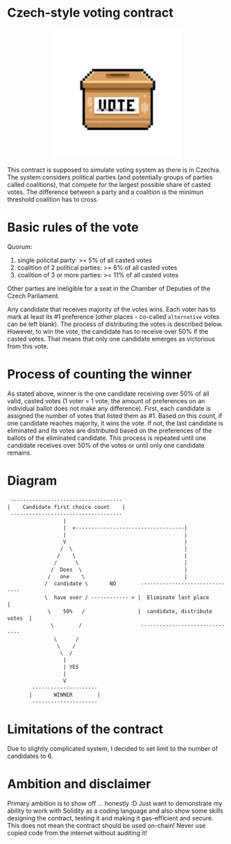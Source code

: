# Czech-style voting contract

<p align="center">
    <img width="300" height="300" src="./img/vote-box.png">
</p>


This contract is supposed to simulate voting system as there is in Czechia. The system considers political parties (and potentially groups of parties called coalitions), that compete for the largest possible share of casted votes. The difference between a party and a coalition is the minimun threshold coalition has to cross. 

# Basic rules of the vote

Quorum:
<ol>
    <li>single policital party: >= 5% of all casted votes</li>
    <li>coalition of 2 political parties: >= 8% of all casted votes</li>
    <li>coalition of 3 or more parties: >= 11% of all casted votes</li>
</ol>

Other parties are ineligible for a seat in the Chamber of Deputies of the Czech Parliament.

Any candidate that receives majority of the votes wins. Each voter has to mark at least its #1 preference (other places - co-called `alternative` votes can be left blank). The process of distributing the votes is described below. However, to win the vote, the candidate has to receive over 50% if the casted votes. That means that only one candidate emerges as victorious from this vote.

# Process of counting the winner

As stated above, winner is the one candidate receiving over 50% of all valid, casted votes (1 voter = 1 vote, the amount of preferences on an individual ballot does not make any difference). First, each candidate is assigned the number of votes that listed them as #1. Based on this count, if one candidate reaches majority, it wins the vote. If not, the last candidate is eliminated and its votes are distributed based on the preferences of the ballots of the eliminated candidate. This process is repeated until one candidate receives over 50% of the votes or until only one candidate remains.

# Diagram

```
 ------------------------------------
|    Candidate first choice count    |
 ------------------------------------
                  |
                  |  <-----------------------------------|
                  |                                      |
                  V                                      |
                 /  \                                    |
                /    \                                   |
               /      \                                  |
              /  Does  \                                 |
             /   one    \                                |
            /  candidate \       NO        -------------------------------
            \  have over / ------------ > |  Eliminate last place         |
             \    50%   /                 |  candidate, distribute votes  |
              \        /                   -------------------------------
               \      /
                \    /
                 \  /
                  |
                  | YES
                  |
                  V
        ---------------------
       |       WINNER        |           
        ---------------------
```

# Limitations of the contract

Due to slightly complicated system, I decided to set limit to the number of candidates to 6. 

# Ambition and disclaimer

Primary ambition is to show off ... honestly :D Just want to demonstrate my ability to work with Solidity as a coding language and also show some skills designing the contract, testing it and making it gas-efficient and secure. This does not mean the contract should be used on-chain! Never use copied code from the internet without auditing it!
